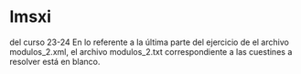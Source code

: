 # lmsxi
del curso 23-24 
En lo referente a la última parte del ejercicio de el archivo modulos_2.xml, el archivo modulos_2.txt correspondiente a las cuestines a resolver está en blanco.
